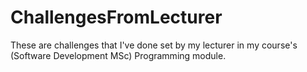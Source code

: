 # ChallengesFromLecturer
These are challenges that I've done set by my lecturer in my course's (Software Development MSc) Programming module.
